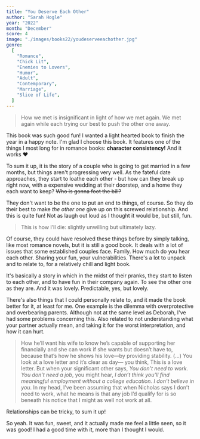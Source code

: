 ```yaml
---
title: "You Deserve Each Other"
author: "Sarah Hogle"
year: "2022"
month: "December"
score: 4
image: "./images/books22/youdeserveeachother.jpg"
genre:
  [
    "Romance",
    "Chick Lit",
    "Enemies to Lovers",
    "Humor",
    "Adult",
    "Contemporary",
    "Marriage",
    "Slice of Life",
  ]
---
```


> How we met is insignificant in light of how we met again.
> We met again while each trying our best to push the other one away.

This book was such good fun!
I wanted a light hearted book to finish the year in a happy note. I'm glad I choose this book. It features one of the things I most long for in romance books: **character consistency!** And it works ❤️

To sum it up, it is the story of a couple who is going to get married in a few months, but things aren't progressing very well. As the fateful date approaches, they start to loathe each other - but how can they break up right now, with a expensive wedding at their doorstep, and a home they each want to keep? ~~Who is gonna foot the bill?~~

They don't want to be the one to put an end to things, of course. So they do their best to make _the other one_ give up on this screwed relationship. And this is quite fun! Not as laugh out loud as I thought it would be, but still, fun.

> This is how I’ll die: slightly unwilling but ultimately lazy.

Of course, they could have resolved these things before by simply talking, like most romance novels, but it is still a good book. It deals with a lot of issues that some established couples face. Family. How much do you hear each other. Sharing your fun, your vulnerabilities. There's a lot to unpack and to relate to, for a relatively chill and light book.

It's basically a story in which in the midst of their pranks, they start to listen to each other, and to have fun in their company again. To see the other one as they are. And it was lovely. Predictable, yes, but lovely.

There's also things that I could personally relate to, and it made the book better for it, at least for me. One example is the dilemma with overprotective and overbearing parents. Although not at the same level as Deborah, I've had some problems concerning this. Also related to not understanding what your partner actually mean, and taking it for the worst interpretation, and how it can hurt.

> How he’ll want his wife to know he’s capable of supporting her financially and she can work if she wants but doesn’t have to, because that’s how he shows his love—by providing stability. (…)
> You look at a love letter and it’s clear as day— you think, This is a love letter. But when your significant other says, _You don’t need to work. You don’t need a job_, you might hear, _I don’t think you’ll find meaningful employment without a college education. I don’t believe in you_. In my head, I’ve been assuming that when Nicholas says I don’t need to work, what he means is that any job I’d qualify for is so beneath his notice that I might as well not work at all.

Relationships can be tricky, to sum it up!

So yeah. It was fun, sweet, and it actually made me feel a little seen, so it was good! I had a good time with it, more than I thought I would.
